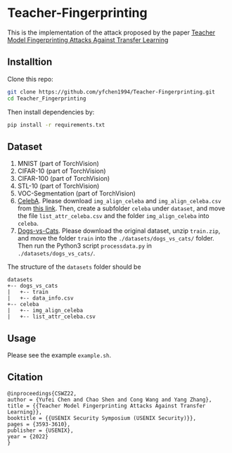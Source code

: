 # Teacher-Fingerprinting

This is the implementation of the attack proposed by the paper [Teacher Model Fingerprinting Attacks Against Transfer Learning](https://www.usenix.org/system/files/sec22-chen-yufei.pdf)

## Installtion
Clone this repo:
```bash
git clone https://github.com/yfchen1994/Teacher-Fingerprinting.git
cd Teacher_Fingerprinting
```

Then install dependencies by:
```bash
pip install -r requirements.txt
```

## Dataset
1. MNIST (part of TorchVision)
2. CIFAR-10 (part of TorchVision)
3. CIFAR-100 (part of TorchVision)
4. STL-10 (part of TorchVision)
5. VOC-Segmentation (part of TorchVision)
6. [CelebA](https://mmlab.ie.cuhk.edu.hk/projects/CelebA.html). Please download `img_align_celeba` and `img_align_celeba.csv` from [this link](https://www.kaggle.com/datasets/jessicali9530/celeba-dataset). Then, create a subfolder `celeba` under `dataset`, and move the file `list_attr_celeba.csv` and the folder `img_align_celeba` into `celeba`.
7. [Dogs-vs-Cats](https://www.kaggle.com/c/dogs-vs-cats/data). Please download the original dataset, unzip `train.zip`, and move the folder `train` into the `./datasets/dogs_vs_cats/` folder. Then run the Python3 script `processdata.py` in `./datasets/dogs_vs_cats/`.

The structure of the `datasets` folder should be
```
datasets
+-- dogs_vs_cats 
|   +-- train
|   +-- data_info.csv
+-- celeba
|   +-- img_align_celeba
|   +-- list_attr_celeba.csv
```

## Usage
Please see the example `example.sh`.

## Citation
```
@inproceedings{CSWZ22,
author = {Yufei Chen and Chao Shen and Cong Wang and Yang Zhang},
title = {{Teacher Model Fingerprinting Attacks Against Transfer Learning}},
booktitle = {{USENIX Security Symposium (USENIX Security)}},
pages = {3593-3610},
publisher = {USENIX},
year = {2022}
}
```
